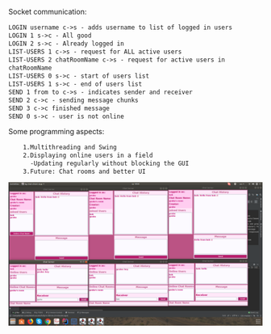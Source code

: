 Socket communication:

    LOGIN username c->s - adds username to list of logged in users
    LOGIN 1 s->c - All good
    LOGIN 2 s->c - Already logged in
    LIST-USERS 1 c->s - request for ALL active users
    LIST-USERS 2 chatRoomName c->s - request for active users in chatRoomName
    LIST-USERS 0 s->c - start of users list
    LIST-USERS 1 s->c - end of users list
    SEND 1 from to c->s - indicates sender and receiver
    SEND 2 c->c - sending message chunks
    SEND 3 c->c finished message
    SEND 0 s->c - user is not online
    
Some programming aspects:

        1.Multithreading and Swing
        2.Displaying online users in a field
          -Updating regularly without blocking the GUI
        3.Future: Chat rooms and better UI

![ScreenShot](/image/img.png)